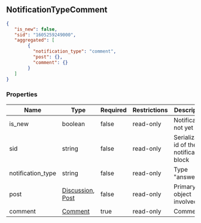 <h2 id="tocS_NotificationTypeAnswer">NotificationTypeComment</h2>
<!-- backwards compatibility -->
<a id="schemanotificationtypecomment"></a>
<a id="schema_NotificationTypeComment"></a>
<a id="tocSnotificationtypecomment"></a>
<a id="tocsnotificationtypecomment"></a>

```json
{
   "is_new": false,
   "sid": "1605259249000",
   "aggregated": [
        {
          "notification_type": "comment",
          "post": {},
          "comment": {}
        }
   ]
}
```

### Properties

|Name|Type|Required|Restrictions|Description|
|---|---|---|---|---|
|is_new|boolean|false|read-only|Notification not yet read|
|sid|string|false|read-only|Serialization id of the notification block|
|notification_type|string|false|read-only|Type "answer"|
|post|[Discussion](#schemadiscussion), [Post](#schemapost)|false|read-only|Primary object involved.|
|comment|[Comment](#schemacomment)|true|read-only|Comment|
